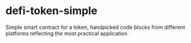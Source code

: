# defi-token-simple
Simple smart contract for a token, handpicked code blocks from different platforms reflecting the most practical application.
